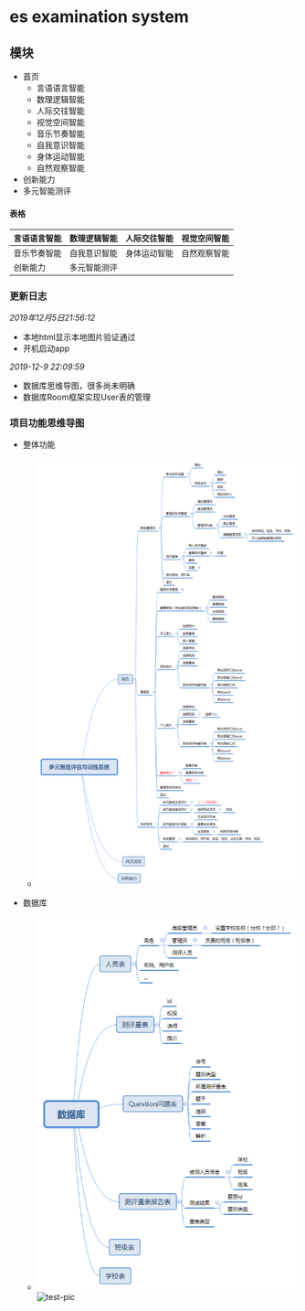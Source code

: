 # es examination system

## 模块
+ 首页
    + 言语语言智能
    + 数理逻辑智能
    + 人际交往智能
    + 视觉空间智能
    + 音乐节奏智能
    + 自我意识智能
    + 身体运动智能
    + 自然观察智能
+ 创新能力
+ 多元智能测评

#### 表格

|言语语言智能|数理逻辑智能|人际交往智能|视觉空间智能|
|:---|:---:|:---:|---:|
|音乐节奏智能|自我意识智能|身体运动智能|自然观察智能|
|创新能力|多元智能测评|             |         |




### 更新日志


_2019年12月5日21:56:12_

+ 本地html显示本地图片验证通过
+ 开机启动app

_2019-12-9 22:09:59_
+ 数据库思维导图，很多尚未明确
+ 数据库Room框架实现User表的管理



### 项目功能思维导图

+ 整体功能
    + ![xmind](./ProjcetData/多元智能评估与训练系统.png "xmind")

+ 数据库
    + ![数据库](./ProjcetData/数据库.png "数据库")
![test-pic](https://upload.jianshu.io/users/upload_avatars/13623636/b65d89a7-6115-479e-8004-18753e925b69?imageMogr2/auto-orient/strip|imageView2/1/w/240/h/240 "my title")

